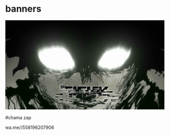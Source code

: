 # banners
![banner](https://github.com/cychrisfds/banners/blob/main/f7f6ab6b108095cc7181819f43673166.gif)


#chama zap

wa.me//558196207906
